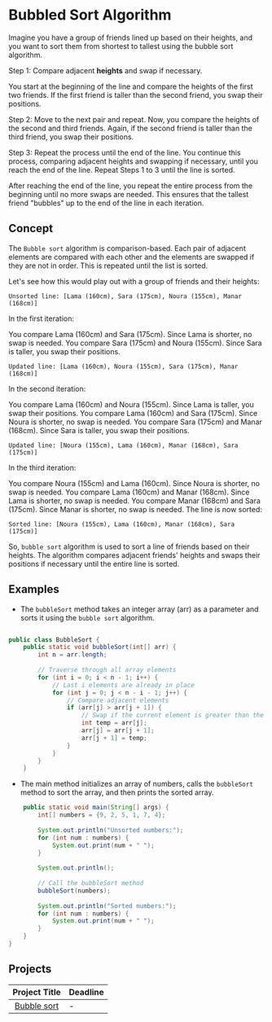 # Bubbled Sort Algorithm

Imagine you have a group of friends lined up based on their heights, and you want to sort them from shortest to tallest using the bubble sort algorithm.

Step 1: Compare adjacent **heights** and swap if necessary.

You start at the beginning of the line and compare the heights of the first two friends. If the first friend is taller than the second friend, you swap their positions.

Step 2: Move to the next pair and repeat.
Now, you compare the heights of the second and third friends. Again, if the second friend is taller than the third friend, you swap their positions.

Step 3: Repeat the process until the end of the line.
You continue this process, comparing adjacent heights and swapping if necessary, until you reach the end of the line.
Repeat Steps 1 to 3 until the line is sorted.

After reaching the end of the line, you repeat the entire process from the beginning until no more swaps are needed. This ensures that the tallest friend "bubbles" up to the end of the line in each iteration.


## Concept

The `Bubble sort` algorithm is comparison-based. Each pair of adjacent elements are compared with each other and the elements are swapped if they are not in order. This is repeated until the list is sorted.

Let's see how this would play out with a group of friends and their heights:

`Unsorted line: [Lama (160cm), Sara (175cm), Noura (155cm), Manar (168cm)]`

In the first iteration:

You compare Lama (160cm) and Sara (175cm). Since Lama is shorter, no swap is needed.
You compare Sara (175cm) and Noura (155cm). Since Sara is taller, you swap their positions.

`Updated line: [Lama (160cm), Noura (155cm), Sara (175cm), Manar (168cm)]`

In the second iteration:

You compare Lama (160cm) and Noura (155cm). Since Lama is taller, you swap their positions.
You compare Lama (160cm) and Sara (175cm). Since Noura is shorter, no swap is needed.
You compare Sara (175cm) and Manar (168cm). Since Sara is taller, you swap their positions.

`Updated line: [Noura (155cm), Lama (160cm), Manar (168cm), Sara (175cm)]`

In the third iteration:

You compare Noura (155cm) and Lama (160cm). Since Noura is shorter, no swap is needed.
You compare Lama (160cm) and Manar (168cm). Since Lama is shorter, no swap is needed.
You compare Manar (168cm) and Sara (175cm). Since Manar is shorter, no swap is needed.
The line is now sorted:

`Sorted line: [Noura (155cm), Lama (160cm), Manar (168cm), Sara (175cm)]`

So, `bubble sort` algorithm is used to sort a line of friends based on their heights. The algorithm compares adjacent friends' heights and swaps their positions if necessary until the entire line is sorted.

## Examples

* The `bubbleSort` method takes an integer array (arr) as a parameter and sorts it using the `bubble sort` algorithm. 
```java

public class BubbleSort {
    public static void bubbleSort(int[] arr) {
        int n = arr.length;
        
        // Traverse through all array elements
        for (int i = 0; i < n - 1; i++) {
            // Last i elements are already in place
            for (int j = 0; j < n - i - 1; j++) {
                // Compare adjacent elements
                if (arr[j] > arr[j + 1]) {
                    // Swap if the current element is greater than the next element
                    int temp = arr[j];
                    arr[j] = arr[j + 1];
                    arr[j + 1] = temp;
                }
            }
        }
    }
```

* The main method initializes an array of numbers, calls the `bubbleSort` method to sort the array, and then prints the sorted array.

```java
    public static void main(String[] args) {
        int[] numbers = {9, 2, 5, 1, 7, 4};
        
        System.out.println("Unsorted numbers:");
        for (int num : numbers) {
            System.out.print(num + " ");
        }
        
        System.out.println();
        
        // Call the bubbleSort method
        bubbleSort(numbers);
        
        System.out.println("Sorted numbers:");
        for (int num : numbers) {
            System.out.print(num + " ");
        }
    }
}

```

## Projects
| Project Title | Deadline |
|:-----------:|:-------------|
| [Bubble sort](https://github.com/SAFCSP-Team/bubble-sort/tree/main) | - | 


